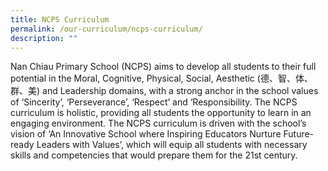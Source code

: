```yaml
---
title: NCPS Curriculum
permalink: /our-curriculum/ncps-curriculum/
description: ""
---
```

Nan Chiau Primary School (NCPS) aims to develop all students to their full potential in the Moral, Cognitive, Physical, Social, Aesthetic (德、智、体、群、美) and Leadership domains, with a strong anchor in the school values of ‘Sincerity’, ‘Perseverance’, ‘Respect’ and ‘Responsibility. The NCPS curriculum is holistic, providing all students the opportunity to learn in an engaging environment. The NCPS curriculum is driven with the school’s vision of ‘An Innovative School where Inspiring Educators Nurture Future-ready Leaders with Values’, which will equip all students with necessary skills and competencies that would prepare them for the 21st century.

[  
](https://www.ncps.moe.edu.sg/our-curriculum/ncps-curriculum/#top)